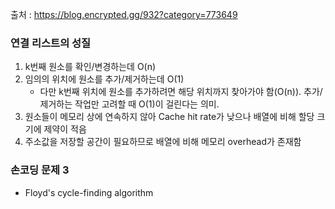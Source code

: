 출처 : https://blog.encrypted.gg/932?category=773649

### 연결 리스트의 성질

1. k번째 원소를 확인/변경하는데 O(n)
2. 임의의 위치에 원소를 추가/제거하는데 O(1)
   * 다만 k번째 위치에 원소를 추가하려면 해당 위치까지 찾아가야 함(O(n)). 추가/제거하는 작업만 고려할 때 O(1)이 걸린다는 의미.
3. 원소들이 메모리 상에 연속하지 않아 Cache hit rate가 낮으나 배열에 비해 할당 크기에 제약이 적음
4. 주소값을 저장할 공간이 필요하므로 배열에 비해 메모리 overhead가 존재함



### 손코딩 문제 3

* Floyd's cycle-finding algorithm